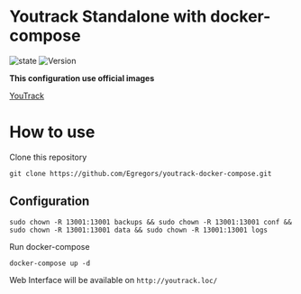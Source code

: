 # Youtrack Standalone with docker-compose

![state](https://img.shields.io/badge/state-stable-brightgreen.svg)
![Version](https://img.shields.io/badge/YouTrack%20ver.%3A-2020.6.2904-brightgreen.svg)

**This configuration use official images**

[YouTrack](https://hub.docker.com/r/jetbrains/youtrack)

# How to use

Clone this repository

```
git clone https://github.com/Egregors/youtrack-docker-compose.git
```

## Configuration

```
sudo chown -R 13001:13001 backups && sudo chown -R 13001:13001 conf && sudo chown -R 13001:13001 data && sudo chown -R 13001:13001 logs
```

Run docker-compose

```
docker-compose up -d
```

Web Interface will be available on `http://youtrack.loc/`

